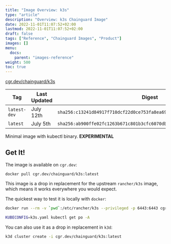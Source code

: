 ```yaml
---
title: "Image Overview: k3s"
type: "article"
description: "Overview: k3s Chainguard Image"
date: 2022-11-01T11:07:52+02:00
lastmod: 2022-11-01T11:07:52+02:00
draft: false
tags: ["Reference", "Chainguard Images", "Product"]
images: []
menu:
  docs:
    parent: "images-reference"
weight: 500
toc: true
---
```


[cgr.dev/chainguard/k3s](https://github.com/chainguard-images/images/tree/main/images/k3s)

| Tag          | Last Updated | Digest                                                                    |
|--------------|--------------|---------------------------------------------------------------------------|
| `latest-dev` | July 12th    | `sha256:c13241d84917f710dcf22d0ce753fa8ea6990b93c641121ef053d04b13d6c44f` |
| `latest`     | July 5th     | `sha256:ab900ffe02fc1263b671c801b3cfc6070db76eaf5a57ee0d31e186d821d49c44` |



Minimal image with kubectl binary. **EXPERIMENTAL**

## Get It!

The image is available on `cgr.dev`:

```
docker pull cgr.dev/chainguard/k3s:latest
```

This image is a drop in replacement for the upstream `rancher/k3s` image, which means it works everywhere you would expect.

The quickest way to test it is locally with `docker`:

```bash
docker run --rm -v `pwd`:/etc/rancher/k3s --privileged -p 6443:6443 cgr.dev/chainguard/k3s:latest

KUBECONFIG=k3s.yaml kubectl get po -A
```

You can also use it as a drop in replacement in `k3d`:

```bash
k3d cluster create -i cgr.dev/chainguard/k3s:latest
```
